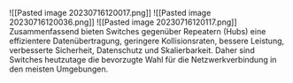 ![[Pasted image 20230716120017.png]]
![[Pasted image 20230716120036.png]]
![[Pasted image 20230716120117.png]]
Zusammenfassend bieten Switches gegenüber Repeatern (Hubs) eine effizientere Datenübertragung, geringere Kollisionsraten, bessere Leistung, verbesserte Sicherheit, Datenschutz und Skalierbarkeit. Daher sind Switches heutzutage die bevorzugte Wahl für die Netzwerkverbindung in den meisten Umgebungen.